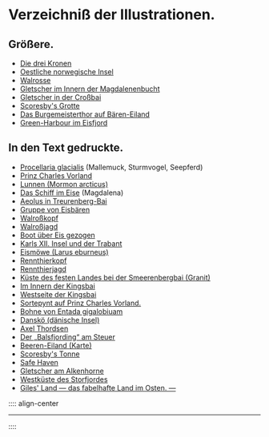 
# Verzeichniß der Illustrationen.

## Größere. 
* [Die drei Kronen](ch003.xhtml#b035)
* [Oestliche norwegische Insel](ch003.xhtml#b036)
* [Walrosse](ch003.xhtml#b078)
* [Gletscher im Innern der Magdalenenbucht](ch003.xhtml#b268)
* [Gletscher in der Croßbai](ch003.xhtml#b280)
* [Scoresby's Grotte](ch003.xhtml#b292)
* [Das Burgemeisterthor auf Bären-Eiland](ch004.xhtml#b390)
* [Green-Harbour im Eisfjord](ch004.xhtml#b424)

## In den Text gedruckte.
* [Procellaria glacialis](ch003.xhtml#b017) (Mallemuck, Sturmvogel, Seepferd)
* [Prinz Charles Vorland](ch003.xhtml#b034)
* [Lunnen (Mormon arcticus)](ch003.xhtml#b049)
* [Das Schiff im Eise](ch003.xhtml#b071) (Magdalena)
* [Aeolus in Treurenberg-Bai](ch003.xhtml#b079)
* [Gruppe von Eisbären](ch003.xhtml#b129)
* [Walroßkopf](ch003.xhtml#b132)
* [Walroßjagd](ch003.xhtml#b136)
* [Boot über Eis gezogen](ch003.xhtml#b183)
* [Karls XII. Insel und der Trabant](ch003.xhtml#b196)
* [Eismöwe (Larus eburneus)](ch003.xhtml#b205)
* [Rennthierkopf](ch003.xhtml#b231)
* [Rennthierjagd](ch003.xhtml#b257)
* [Küste des festen Landes bei der Smeerenbergbai (Granit)](ch003.xhtml#b277)
* [Im Innern der Kingsbai](ch003.xhtml#b289)
* [Westseite der Kingsbai](ch003.xhtml#b293)
* [Sortepynt auf Prinz Charles Vorland.](ch003.xhtml#b315)
* [Bohne von Entada gigalobiuam](ch003.xhtml#b364)
* [Danskö (dänische Insel)](ch003.xhtml#b378)
* [Axel Thordsen](ch004.xhtml#b386)
* [Der „Balsfjording“ am Steuer](ch004.xhtml#b388)
* [Beeren-Eiland (Karte)](ch004.xhtml#b401)
* [Scoresby's Tonne](ch004.xhtml#b402)
* [Safe Haven](ch004.xhtml#b405)
* [Gletscher am Alkenhorne](ch004.xhtml#b434)
* [Westküste des Storfjordes](ch004.xhtml#b455)
* [Giles' Land — das fabelhafte Land im Osten. —](ch004.xhtml#b489)

:::: align-center
***
::::



